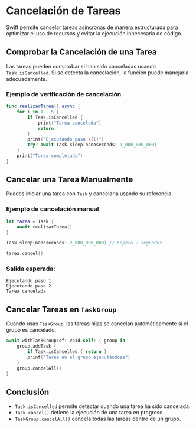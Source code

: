 # Cancelación de Tareas

Swift permite cancelar tareas asíncronas de manera estructurada para optimizar el uso de recursos y evitar la ejecución innecesaria de código.

## Comprobar la Cancelación de una Tarea

Las tareas pueden comprobar si han sido canceladas usando `Task.isCancelled`. Si se detecta la cancelación, la función puede manejarla adecuadamente.

### Ejemplo de verificación de cancelación

```swift
func realizarTarea() async {
    for i in 1...5 {
        if Task.isCancelled {
            print("Tarea cancelada")
            return
        }
        print("Ejecutando paso \(i)")
        try? await Task.sleep(nanoseconds: 1_000_000_000)
    }
    print("Tarea completada")
}
```

## Cancelar una Tarea Manualmente

Puedes iniciar una tarea con `Task` y cancelarla usando su referencia.

### Ejemplo de cancelación manual

```swift
let tarea = Task {
    await realizarTarea()
}

Task.sleep(nanoseconds: 2_000_000_000) // Espera 2 segundos

tarea.cancel()
```

### Salida esperada:
```
Ejecutando paso 1
Ejecutando paso 2
Tarea cancelada
```

## Cancelar Tareas en `TaskGroup`

Cuando usas `TaskGroup`, las tareas hijas se cancelan automáticamente si el grupo es cancelado.

```swift
await withTaskGroup(of: Void.self) { group in
    group.addTask {
        if Task.isCancelled { return }
        print("Tarea en el grupo ejecutándose")
    }
    group.cancelAll()
}
```

## Conclusión
- `Task.isCancelled` permite detectar cuando una tarea ha sido cancelada.
- `Task.cancel()` detiene la ejecución de una tarea en progreso.
- `TaskGroup.cancelAll()` cancela todas las tareas dentro de un grupo.


